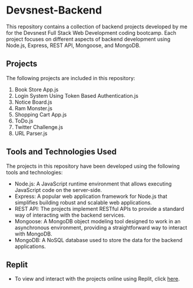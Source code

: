 # Devsnest-Backend

This repository contains a collection of backend projects developed by me for the Devsnest Full Stack Web Development coding bootcamp. Each project focuses on different aspects of backend development using Node.js, Express, REST API, Mongoose, and MongoDB.

## Projects

The following projects are included in this repository:

1. Book Store App.js
2. Login System Using Token Based Authentication.js
3. Notice Board.js
4. Ram Monster.js
5. Shopping Cart App.js
6. ToDo.js
7. Twitter Challenge.js
8. URL Parser.js

## Tools and Technologies Used

The projects in this repository have been developed using the following tools and technologies:

- Node.js: A JavaScript runtime environment that allows executing JavaScript code on the server-side.
- Express: A popular web application framework for Node.js that simplifies building robust and scalable web applications.
- REST API: The projects implement RESTful APIs to provide a standard way of interacting with the backend services.
- Mongoose: A MongoDB object modeling tool designed to work in an asynchronous environment, providing a straightforward way to interact with MongoDB.
- MongoDB: A NoSQL database used to store the data for the backend applications.

## Replit 

- To view and interact with the projects online using Replit, click [here](https://replit.com/@DarshanVasani?path=folder/Devsnest%20Backend). 
